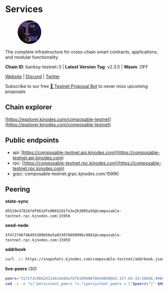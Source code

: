 # Services

<figure><img src="https://raw.githubusercontent.com/kj89/cosmos-images/main/logos/composable.png" alt=""><figcaption></figcaption></figure>

The complete infrastructure for cross-chain smart  contracts, applications, and modular functionality.

**Chain ID**: banksy-testnet-3 | **Latest Version Tag**: v2.3.5 | **Wasm**: OFF

[Website](https://www.composable.finance) | [Discord](https://discord.gg/composable) | [Twitter](https://twitter.com/ComposableFin)



Subscribe to our free [🤖 Testnet Proposal Bot](https://t.me/kjnodes_testnet_proposal_bot) to never miss upcoming proposals


## Chain explorer
[https://explorer.kjnodes.com/composable-testnet](https://explorer.kjnodes.com/composable-testnet)

## Public endpoints

* api: [https://composable-testnet.api.kjnodes.com](https://composable-testnet.api.kjnodes.com)
* rpc: [https://composable-testnet.rpc.kjnodes.com](https://composable-testnet.rpc.kjnodes.com)
* grpc: composable-testnet.grpc.kjnodes.com:15990

## Peering

**state-sync**

```text
d5519e378247dfb61dfe90652d1fe3e2b3005a5b@composable-testnet.rpc.kjnodes.com:15956
```

**seed-node**

```text
3f472746f46493309650e5a033076689996c8881@composable-testnet.rpc.kjnodes.com:15959
```

**addrbook**
```bash
curl -Ls https://snapshots.kjnodes.com/composable-testnet/addrbook.json > $HOME/.banksy/config/addrbook.json
```

**live-peers** (30)
```bash
peers="3172f3c8b62d31d4c6e69afbf6109d06f864d899@43.157.65.43:26656,99004e3251209542b30c7502a7c35b1d574cd3ae@195.3.221.16:26656,e7fe7d8570fa647d738753cbad9935a0803c468a@65.109.96.93:60656,de24eace0af969355bdc050d438e031bea311459@65.21.106.106:34656,d5519e378247dfb61dfe90652d1fe3e2b3005a5b@65.109.68.190:15956,e6a21ccb5175df638723eec2bc4f6ed95717acd3@135.181.216.54:3050,de2410e83b86e74a4569e0c120846b67c204f5bc@65.108.226.183:22256,eba3bc4613f3dac61201374ce09bee1fad00dc54@51.91.219.141:44003,211bebc24e286a973d3038f2fbbf5f673badc190@51.250.4.215:27656,33d01ca326bb21c3e02c6f05b9cb530eea93c39d@65.109.23.237:30536,9ae49a070ea985784830da8050769ad6791caef5@164.92.64.61:15956,42c6370c3608fcfc49b95d411efd4db34a7ad838@65.108.75.107:31656,61d192daf2e2877f25d90705eccab95d2ccc5d28@164.92.112.252:15956,5c2a752c9b1952dbed075c56c600c3a79b58c395@195.3.220.21:26976,f86f691caf126ab0df6101d8748cf3313c99bbb6@78.31.64.11:26356,364b8245e72f083b0aa3e0d59b832020b66e9e9d@65.109.80.150:21500,2915075181a61869aba8b38b40782090548117c6@146.19.24.101:23466,4b689b965366ea2d9aad4bd1343ca37d6f18186a@65.109.92.240:21206,8f912ac69f9e36f7db9ec98879062f25b010484d@203.96.179.106:36656,0851c005dd9aed50db962998989718987099f834@94.130.94.180:26656,3f0727b11da4dc792fe2dfb34214cf45fadd4a15@95.216.67.178:26656,4f45caee0a7627640f931baae588d10094072d12@143.198.198.204:15956,8390e4faca502620c177edcb8ee6ef7e57b5fcab@65.109.33.48:21656,764fed363ddaa588c5bfaa43d5ef3177738bbc23@167.114.172.204:26656,c2dbb5dbf1c9382e2eebe2a0ceeff0b4fc57f8ce@65.109.60.19:36656,0a68e21ab47c15f634a97019c2a0b8d3bea09622@185.190.142.177:26656,5a331fc6afa9ae7cbd6c9ebf39358161052c962b@65.109.65.248:37656,0cde9b12f47913678e4fd6eeed1f93711613baa7@65.108.11.234:15656,4d3873e7d858f2cb710fea20c88445ef97d3ae60@37.27.17.146:19656,783e682b38c0565082fe5d897b24feebf687c52b@65.108.13.154:37656"
sed -i -e "s|^persistent_peers *=.*|persistent_peers = \"$peers\"|" $HOME/.banksy/config/config.toml
```
